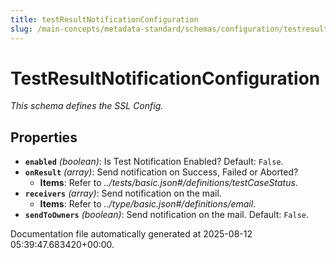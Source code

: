 ```yaml
---
title: testResultNotificationConfiguration
slug: /main-concepts/metadata-standard/schemas/configuration/testresultnotificationconfiguration
---
```


# TestResultNotificationConfiguration

*This schema defines the SSL Config.*

## Properties

- **`enabled`** *(boolean)*: Is Test Notification Enabled? Default: `False`.
- **`onResult`** *(array)*: Send notification on Success, Failed or Aborted?
  - **Items**: Refer to *../tests/basic.json#/definitions/testCaseStatus*.
- **`receivers`** *(array)*: Send notification on the mail.
  - **Items**: Refer to *../type/basic.json#/definitions/email*.
- **`sendToOwners`** *(boolean)*: Send notification on the mail. Default: `False`.


Documentation file automatically generated at 2025-08-12 05:39:47.683420+00:00.

